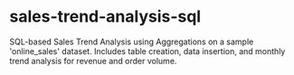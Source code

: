 # sales-trend-analysis-sql
SQL-based Sales Trend Analysis using Aggregations on a sample 'online_sales' dataset. Includes table creation, data insertion, and monthly trend analysis for revenue and order volume.
